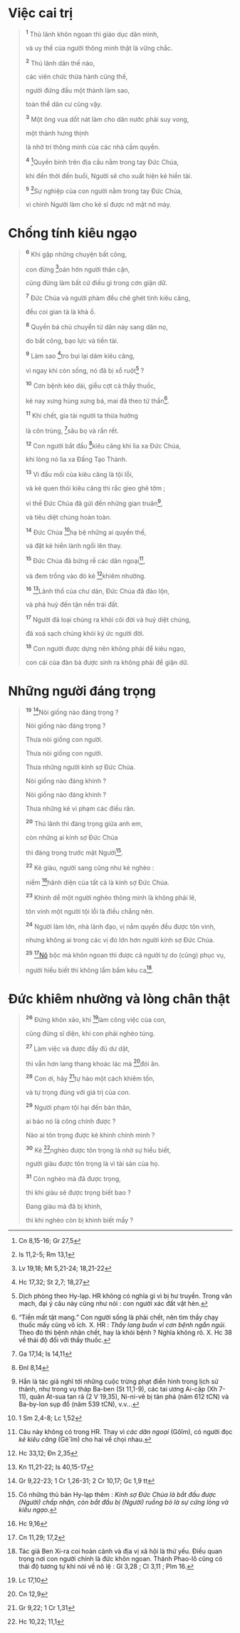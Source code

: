 # Việc cai trị

> <sup><b>1</b></sup> Thủ lãnh khôn ngoan thì giáo dục dân mình,
>
> và uy thế của người thông minh thật là vững chắc.
>
> <sup><b>2</b></sup> Thủ lãnh dân thế nào,
>
> các viên chức thừa hành cũng thế,
>
> người đứng đầu một thành làm sao,
>
> toàn thể dân cư cũng vậy.
>
> <sup><b>3</b></sup> Một ông vua dốt nát làm cho dân nước phải suy vong,
>
> một thành hưng thịnh
>
> là nhờ trí thông minh của các nhà cầm quyền.
>
> <sup><b>4</b></sup> [^1@-a849a423-163f-4bc5-87b3-1d6389f6becd]Quyền bính trên địa cầu nằm trong tay Đức Chúa,
>
> khi đến thời đến buổi, Người sẽ cho xuất hiện kẻ hiền tài.
>
> <sup><b>5</b></sup> [^2@-a849a423-163f-4bc5-87b3-1d6389f6becd]Sự nghiệp của con người nằm trong tay Đức Chúa,
>
> vì chính Người làm cho kẻ sĩ được nở mặt nở mày.

# Chống tính kiêu ngạo

> <sup><b>6</b></sup> Khi gặp những chuyện bất công,
>
> con đừng [^3@-a849a423-163f-4bc5-87b3-1d6389f6becd]oán hờn người thân cận,
>
> cũng đừng làm bất cứ điều gì trong cơn giận dữ.
>
> <sup><b>7</b></sup> Đức Chúa và người phàm đều chê ghét tính kiêu căng,
>
> đều coi gian tà là khả ố.
>
> <sup><b>8</b></sup> Quyền bá chủ chuyển từ dân này sang dân nọ,
>
> do bất công, bạo lực và tiền tài.
>
> <sup><b>9</b></sup> Làm sao [^4@-a849a423-163f-4bc5-87b3-1d6389f6becd]tro bụi lại dám kiêu căng,
>
> vì ngay khi còn sống, nó đã bị xổ ruột[^1-a849a423-163f-4bc5-87b3-1d6389f6becd] ?
>
> <sup><b>10</b></sup> Cơn bệnh kéo dài, giễu cợt cả thầy thuốc,
>
> kẻ nay xưng hùng xưng bá, mai đã theo tử thần[^2-a849a423-163f-4bc5-87b3-1d6389f6becd].
>
> <sup><b>11</b></sup> Khi chết, gia tài người ta thừa hưởng
>
> là côn trùng, [^5@-a849a423-163f-4bc5-87b3-1d6389f6becd]sâu bọ và rắn rết.
>
> <sup><b>12</b></sup> Con người bắt đầu [^6@-a849a423-163f-4bc5-87b3-1d6389f6becd]kiêu căng khi lìa xa Đức Chúa,
>
> khi lòng nó lìa xa Đấng Tạo Thành.
>
> <sup><b>13</b></sup> Vì đầu mối của kiêu căng là tội lỗi,
>
> và kẻ quen thói kiêu căng thì rắc gieo ghê tởm ;
>
> vì thế Đức Chúa đã gửi đến những gian truân[^3-a849a423-163f-4bc5-87b3-1d6389f6becd],
>
> và tiêu diệt chúng hoàn toàn.
>
> <sup><b>14</b></sup> Đức Chúa [^7@-a849a423-163f-4bc5-87b3-1d6389f6becd]hạ bệ những ai quyền thế,
>
> và đặt kẻ hiền lành ngồi lên thay.
>
> <sup><b>15</b></sup> Đức Chúa đã bứng rễ các dân ngoại[^4-a849a423-163f-4bc5-87b3-1d6389f6becd],
>
> và đem trồng vào đó kẻ [^8@-a849a423-163f-4bc5-87b3-1d6389f6becd]khiêm nhường.
>
> <sup><b>16</b></sup> [^9@-a849a423-163f-4bc5-87b3-1d6389f6becd]Lãnh thổ của chư dân, Đức Chúa đã đảo lộn,
>
> và phá huỷ đến tận nền trái đất.
>
> <sup><b>17</b></sup> Người đã loại chúng ra khỏi cõi đời và huỷ diệt chúng,
>
> đã xoá sạch chúng khỏi ký ức người đời.
>
> <sup><b>18</b></sup> Con người được dựng nên không phải để kiêu ngạo,
>
> con cái của đàn bà được sinh ra không phải để giận dữ.

# Những người đáng trọng

> <sup><b>19</b></sup> [^10@-a849a423-163f-4bc5-87b3-1d6389f6becd]Nòi giống nào đáng trọng ?
>
> Nòi giống nào đáng trọng ?
>
> Thưa nòi giống con người.
>
> Thưa nòi giống con người.
>
> Thưa những người kính sợ Đức Chúa.
>
> Nòi giống nào đáng khinh ?
>
> Nòi giống nào đáng khinh ?
>
> Thưa những kẻ vi phạm các điều răn.
>
> <sup><b>20</b></sup> Thủ lãnh thì đáng trọng giữa anh em,
>
> còn những ai kính sợ Đức Chúa
>
> thì đáng trọng trước mặt Người[^5-a849a423-163f-4bc5-87b3-1d6389f6becd].
>
> <sup><b>22</b></sup> Kẻ giàu, người sang cũng như kẻ nghèo :
>
> niềm [^11@-a849a423-163f-4bc5-87b3-1d6389f6becd]hãnh diện của tất cả là kính sợ Đức Chúa.
>
> <sup><b>23</b></sup> Khinh dể một người nghèo thông minh là không phải lẽ,
>
> tôn vinh một người tội lỗi là điều chẳng nên.
>
> <sup><b>24</b></sup> Người làm lớn, nhà lãnh đạo, vị nắm quyền đều được tôn vinh,
>
> nhưng không ai trong các vị đó lớn hơn người kính sợ Đức Chúa.
>
> <sup><b>25</b></sup> [^12@-a849a423-163f-4bc5-87b3-1d6389f6becd][Nô]() bộc mà khôn ngoan thì được cả người tự do (cũng) phục vụ,
>
> người hiểu biết thì không lẩm bẩm kêu ca[^6-a849a423-163f-4bc5-87b3-1d6389f6becd].

# Đức khiêm nhường và lòng chân thật

> <sup><b>26</b></sup> Đừng khôn xảo, khi [^13@-a849a423-163f-4bc5-87b3-1d6389f6becd]làm công việc của con,
>
> cũng đừng sĩ diện, khi con phải nghèo túng.
>
> <sup><b>27</b></sup> Làm việc và được đầy đủ dư dật,
>
> thì vẫn hơn lang thang khoác lác mà [^14@-a849a423-163f-4bc5-87b3-1d6389f6becd]đói ăn.
>
> <sup><b>28</b></sup> Con ơi, hãy [^15@-a849a423-163f-4bc5-87b3-1d6389f6becd]tự hào một cách khiêm tốn,
>
> và tự trọng đúng với giá trị của con.
>
> <sup><b>29</b></sup> Người phạm tội hại đến bản thân,
>
> ai bảo nó là công chính được ?
>
> Nào ai tôn trọng được kẻ khinh chính mình ?
>
> <sup><b>30</b></sup> Kẻ [^16@-a849a423-163f-4bc5-87b3-1d6389f6becd]nghèo được tôn trọng là nhờ sự hiểu biết,
>
> người giàu được tôn trọng là vì tài sản của họ.
>
> <sup><b>31</b></sup> Còn nghèo mà đã được trọng,
>
> thì khi giàu sẽ được trọng biết bao ?
>
> Đang giàu mà đã bị khinh,
>
> thì khi nghèo còn bị khinh biết mấy ?

[^1-a849a423-163f-4bc5-87b3-1d6389f6becd]: Dịch phòng theo Hy-lạp. HR không có nghĩa gì vì bị hư truyền. Trong văn mạch, đại ý câu này cũng như nói : con người xác đất vật hèn.

[^2-a849a423-163f-4bc5-87b3-1d6389f6becd]: “Tiền mất tật mang.” Con người sống là phải chết, nên tìm thầy chạy thuốc mấy cũng vô ích. X. HR : _Thầy lang buồn vì cơn bệnh ngắn ngủi._ Theo đó thì bệnh nhân chết, hay là khỏi bệnh ? Nghĩa không rõ. X. Hc 38 về thái độ đối với thầy thuốc.

[^3-a849a423-163f-4bc5-87b3-1d6389f6becd]: Hẳn là tác giả nghĩ tới những cuộc trừng phạt điển hình trong lịch sử thánh, như trong vụ tháp Ba-ben (St 11,1-9), các tai ương Ai-cập (Xh 7-11), quân Át-sua tan rã (2 V 19,35), Ni-ni-vê bị tàn phá (năm 612 tCN) và Ba-by-lon sụp đổ (năm 539 tCN), v.v...

[^4-a849a423-163f-4bc5-87b3-1d6389f6becd]: Câu này không có trong HR. Thay vì _các dân ngoại_ (Gôîm), có người đọc _kẻ kiêu căng_ (Gë´îm) cho hai vế chọi nhau.

[^5-a849a423-163f-4bc5-87b3-1d6389f6becd]: Có những thủ bản Hy-lạp thêm : _Kính sợ Đức Chúa là bắt đầu được (Người) chấp nhận, còn bắt đầu bị (Người) ruồng bỏ là sự cứng lòng và kiêu ngạo_.

[^6-a849a423-163f-4bc5-87b3-1d6389f6becd]: Tác giả Ben Xi-ra coi hoàn cảnh và địa vị xã hội là thứ yếu. Điều quan trọng nơi con người chính là đức khôn ngoan. Thánh Phao-lô cũng có thái độ tương tự khi nói về nô lệ : Gl 3,28 ; Cl 3,11 ; Plm 16.

[^1@-a849a423-163f-4bc5-87b3-1d6389f6becd]: Cn 8,15-16; Gr 27,5

[^2@-a849a423-163f-4bc5-87b3-1d6389f6becd]: Is 11,2-5; Rm 13,1

[^3@-a849a423-163f-4bc5-87b3-1d6389f6becd]: Lv 19,18; Mt 5,21-24; 18,21-22

[^4@-a849a423-163f-4bc5-87b3-1d6389f6becd]: Hc 17,32; St 2,7; 18,27

[^5@-a849a423-163f-4bc5-87b3-1d6389f6becd]: Ga 17,14; Is 14,11

[^6@-a849a423-163f-4bc5-87b3-1d6389f6becd]: Đnl 8,14

[^7@-a849a423-163f-4bc5-87b3-1d6389f6becd]: 1 Sm 2,4-8; Lc 1,52

[^8@-a849a423-163f-4bc5-87b3-1d6389f6becd]: Hc 33,12; Đn 2,35

[^9@-a849a423-163f-4bc5-87b3-1d6389f6becd]: Kn 11,21-22; Is 40,15-17

[^10@-a849a423-163f-4bc5-87b3-1d6389f6becd]: Gr 9,22-23; 1 Cr 1,26-31; 2 Cr 10,17; Gc 1,9 tt

[^11@-a849a423-163f-4bc5-87b3-1d6389f6becd]: Hc 9,16

[^12@-a849a423-163f-4bc5-87b3-1d6389f6becd]: Cn 11,29; 17,2

[^13@-a849a423-163f-4bc5-87b3-1d6389f6becd]: Lc 17,10

[^14@-a849a423-163f-4bc5-87b3-1d6389f6becd]: Cn 12,9

[^15@-a849a423-163f-4bc5-87b3-1d6389f6becd]: Gr 9,22; 1 Cr 1,31

[^16@-a849a423-163f-4bc5-87b3-1d6389f6becd]: Hc 10,22; 11,1
